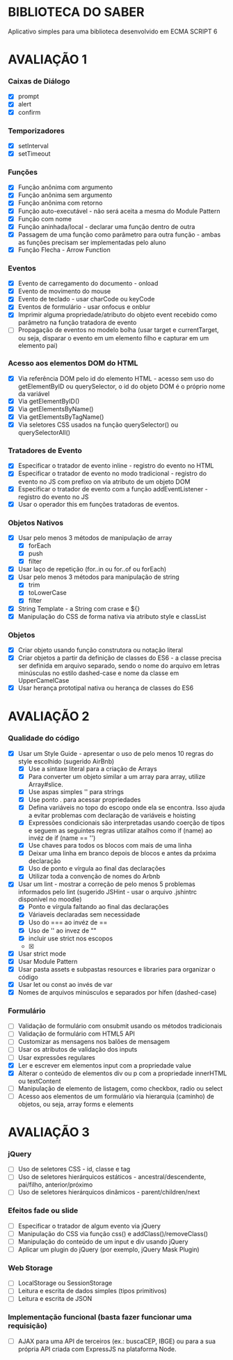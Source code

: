# __BIBLIOTECA DO SABER__
Aplicativo simples para uma biblioteca desenvolvido em ECMA SCRIPT 6

# __AVALIAÇÃO 1__

### Caixas de Diálogo
- [x] prompt
- [x] alert
- [x] confirm
### Temporizadores
- [x] setInterval
- [x] setTimeout
### Funções
- [x] Função anônima com argumento
- [x] Função anônima sem argumento
- [x] Função anônima com retorno
- [x] Função auto-executável - não será aceita a mesma do Module Pattern
- [x] Função com nome
- [x] Função aninhada/local - declarar uma função dentro de outra
- [x] Passagem de uma função como parâmetro para outra função - ambas as funções precisam ser implementadas pelo aluno
- [x] Função Flecha - Arrow Function 
### Eventos
- [x] Evento de carregamento do documento - onload
- [x] Evento de movimento do mouse
- [x] Evento de teclado - usar charCode ou keyCode
- [x] Eventos de formulário - usar onfocus e onblur
- [x] Imprimir alguma propriedade/atributo do objeto event recebido como parâmetro na função tratadora de evento
- [ ] Propagação de eventos no modelo bolha (usar target e currentTarget, ou seja, disparar o evento em um elemento filho e capturar em um elemento pai)
### Acesso aos elementos DOM do HTML
- [x] Via referência DOM pelo id do elemento HTML - acesso sem uso do getElementByID ou querySelector, o id do objeto DOM é o próprio nome da variável
- [x] Via getElementByID()
- [x] Via getElementsByName()
- [x] Via getElementsByTagName()
- [x] Via seletores CSS usados na função querySelector() ou querySelectorAll()
### Tratadores de Evento
- [x] Especificar o tratador de evento inline - registro do evento no HTML
- [x] Especificar o tratador de evento no modo tradicional - registro do evento no JS com prefixo on via atributo de um objeto DOM 
- [x] Especificar o tratador de evento com a função addEventListener - registro do evento no JS
- [x] Usar o operador this em funções tratadoras de eventos.
### Objetos Nativos
- [x] Usar pelo menos 3 métodos de manipulação de array
    - [x] forEach
    - [x] push
    - [x] filter
- [x] Usar laço de repetição (for..in ou for..of ou forEach)
- [x] Usar pelo menos 3 métodos para manipulação de string
    - [x] trim
    - [x] toLowerCase
    - [x] filter
- [x] String Template - a String com crase e ${} 
- [x] Manipulação do CSS de forma nativa via atributo style e classList
### Objetos
- [x] Criar objeto usando função construtora ou notação literal
- [x] Criar objetos a partir da definição de classes do ES6 - a classe precisa ser definida em arquivo separado, sendo o nome do arquivo em letras minúsculas no estilo dashed-case e nome da classe em UpperCamelCase
- [x] Usar herança prototipal nativa ou herança de classes do ES6

# __AVALIAÇÃO 2__

### Qualidade do código
- [x] Usar um Style Guide - apresentar o uso de pelo menos 10 regras do style escolhido (sugerido AirBnb)
    - [x] Use a sintaxe literal para a criação de Arrays
    - [x] Para converter um objeto similar a um array para array, utilize Array#slice.
    - [x] Use aspas simples '' para strings
    - [x] Use ponto . para acessar propriedades
    - [x] Defina variáveis no topo do escopo onde ela se encontra. Isso ajuda a evitar problemas com declaração de variáveis e hoisting
    - [x] Expressões condicionais são interpretadas usando coerção de tipos e seguem as seguintes regras utilizar atalhos como if (name) ao invéz de if (name == '')
    - [x] Use chaves para todos os blocos com mais de uma linha
    - [x] Deixar uma linha em branco depois de blocos e antes da próxima declaração
    - [x] Uso de ponto e vírgula ao final das declarações
    - [x] Utilizar toda a convenção de nomes do Arbnb
- [x] Usar um lint - mostrar a correção de pelo menos 5 problemas informados pelo lint (sugerido JSHint - usar o arquivo .jshintrc disponível no moodle)
    - [x] Ponto e vírgula faltando ao final das declarações
    - [x] Váriaveis declaradas sem necessidade
    - [x] Uso do === ao invéz de ==
    - [x] Uso de '' ao invez de ""
    - [x] incluir use strict nos escopos
    - [x] 
- [x] Usar strict mode
- [x] Usar Module Pattern
- [x] Usar pasta assets e subpastas resources e libraries para organizar o código
- [x] Usar let ou const ao invés de var
- [x] Nomes de arquivos minúsculos e separados por hífen (dashed-case)
### Formulário
- [ ] Validação de formulário com onsubmit usando os métodos tradicionais
- [ ] Validação de formulário com HTML5 API
- [ ] Customizar as mensagens nos balões de mensagem
- [ ] Usar os atributos de validação dos inputs
- [ ] Usar expressões regulares
- [x] Ler e escrever em elementos input com a propriedade value
- [x] Alterar o conteúdo de elementos div ou p com a propriedade innerHTML ou textContent
- [ ] Manipulação de elemento de listagem, como checkbox, radio ou select
- [ ] Acesso aos elementos de um formulário via hierarquia (caminho) de objetos, ou seja, array forms e elements

# __AVALIAÇÃO 3__

### jQuery
- [ ] Uso de seletores CSS - id, classe e tag
- [ ] Uso de seletores hierárquicos estáticos - ancestral/descendente, pai/filho, anterior/próximo
- [ ] Uso de seletores hierárquicos dinâmicos - parent/children/next
### Efeitos fade ou slide
- [ ] Especificar o tratador de algum evento via jQuery
- [ ] Manipulação do CSS via função css() e addClass()/removeClass()
- [ ] Manipulação do conteúdo de um input e div usando jQuery
- [ ] Aplicar um plugin do jQuery (por exemplo, jQuery Mask Plugin)
### Web Storage
- [ ] LocalStorage ou SessionStorage
- [ ] Leitura e escrita de dados simples (tipos primitivos)
- [ ] Leitura e escrita de JSON
### Implementação funcional (basta fazer funcionar uma requisição) 
- [ ] AJAX para uma API de terceiros (ex.: buscaCEP, IBGE) ou para a sua própria API criada com ExpressJS na plataforma Node.